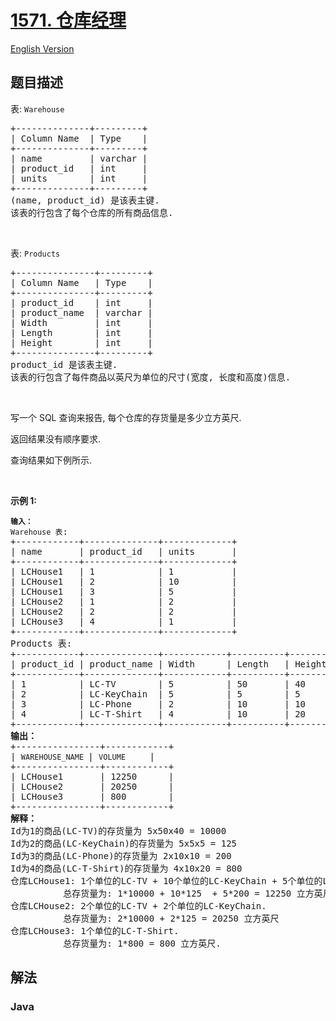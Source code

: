 # [1571. 仓库经理](https://leetcode.cn/problems/warehouse-manager)

[English Version](/solution/1500-1599/1571.Warehouse%20Manager/README_EN.md)

## 题目描述

<p>表:&nbsp;<code>Warehouse</code></p>

<pre>
+--------------+---------+
| Column Name  | Type    |
+--------------+---------+
| name         | varchar |
| product_id   | int     |
| units        | int     |
+--------------+---------+
(name, product_id) 是该表主键.
该表的行包含了每个仓库的所有商品信息.
</pre>

<p>&nbsp;</p>

<p>表: <code>Products</code></p>

<pre>
+---------------+---------+
| Column Name   | Type    |
+---------------+---------+
| product_id    | int     |
| product_name  | varchar |
| Width         | int     |
| Length        | int     |
| Height        | int     |
+---------------+---------+
product_id 是该表主键.
该表的行包含了每件商品以英尺为单位的尺寸(宽度, 长度和高度)信息.
</pre>

<p>&nbsp;</p>

<p>写一个 SQL&nbsp;查询来报告,&nbsp;每个仓库的存货量是多少立方英尺.</p>

<p>返回结果没有顺序要求.</p>

<p>查询结果如下例所示.</p>

<p>&nbsp;</p>

<p><strong>示例 1:</strong></p>

<pre>
<code><strong>输入：</strong>
Warehouse 表</code>:
+------------+--------------+-------------+
| name       | product_id   | units       |
+------------+--------------+-------------+
| LCHouse1   | 1            | 1           |
| LCHouse1   | 2            | 10          |
| LCHouse1   | 3            | 5           |
| LCHouse2   | 1            | 2           |
| LCHouse2   | 2            | 2           |
| LCHouse3   | 4            | 1           |
+------------+--------------+-------------+
Products 表:
+------------+--------------+------------+----------+-----------+
| product_id | product_name | Width      | Length   | Height    |
+------------+--------------+------------+----------+-----------+
| 1          | LC-TV        | 5          | 50       | 40        |
| 2          | LC-KeyChain  | 5          | 5        | 5         |
| 3          | LC-Phone     | 2          | 10       | 10        |
| 4          | LC-T-Shirt   | 4          | 10       | 20        |
+------------+--------------+------------+----------+-----------+
<strong>输出：</strong>
+----------------+------------+
| <code>WAREHOUSE_NAME </code>| <code>VOLUME   </code>  | 
+----------------+------------+
| LCHouse1       | 12250      | 
| LCHouse2       | 20250      |
| LCHouse3       | 800        |
+----------------+------------+
<strong>解释：</strong>
Id为1的商品(LC-TV)的存货量为 5x50x40 = 10000
Id为2的商品(LC-KeyChain)的存货量为 5x5x5 = 125 
Id为3的商品(LC-Phone)的存货量为 2x10x10 = 200
Id为4的商品(LC-T-Shirt)的存货量为 4x10x20 = 800
仓库LCHouse1: 1个单位的LC-TV + 10个单位的LC-KeyChain + 5个单位的LC-Phone.
&nbsp;         总存货量为: 1*10000 + 10*125  + 5*200 = 12250 立方英尺
仓库LCHouse2: 2个单位的LC-TV + 2个单位的LC-KeyChain.
&nbsp;         总存货量为: 2*10000 + 2*125 = 20250 立方英尺
仓库LCHouse3: 1个单位的LC-T-Shirt.
          总存货量为: 1*800 = 800 立方英尺.</pre>

## 解法

### **Java**

```java

```
